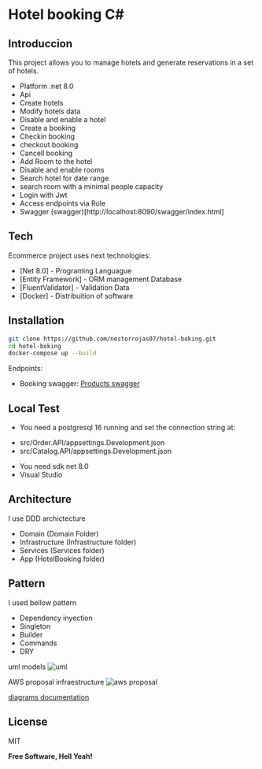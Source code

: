 ﻿# Hotel booking C#
## Introduccion

This project allows you to manage hotels and generate reservations in a set of hotels.

* Platform .net 8.0
* Api
* Create hotels
* Modify hotels data
* Disable and enable a hotel
* Create a booking
* Checkin booking
* checkout booking
* Cancell booking
* Add Room to the hotel
* Disable and enable rooms
* Search hotel for date range
* search room with a minimal people capacity
* Login with Jwt
* Access endpoints via Role
* Swagger (swagger)[http://localhost:8090/swagger/index.html]



## Tech

Ecommerce project uses next technologies:

- [Net 8.0] - Programing Languague
- [Entity Framework] - ORM management Database
- [FluentValidator] - Validation Data
- [Docker] - Distribuition of software


## Installation

```sh
git clone https://github.com/nestorrojas07/hotel-boking.git
cd hotel-boking
docker-compose up --build
```
Endpoints:
- Booking swagger: [Products swagger](http://localhost:8090/swagger/index.html)

## Local Test

- You need a postgresql 16 running and set the connection string at:
* src/Order.API/appsettings.Development.json
* src/Catalog.API/appsettings.Development.json

- You need sdk net 8.0
- Visual Studio

## Architecture

I use DDD archictecture

- Domain (Domain Folder)
- Infrastructure (Infrastructure folder)
- Services (Services folder)
- App (HotelBooking folder)

## Pattern
I used bellow pattern
- Dependency inyection
- Singleton
- Builder
- Commands
- DRY

uml models
![uml](./assets/e-commerce-uml-database.png)

AWS proposal infraestructure
![aws proposal](./assets/e-commerce-aws-infraestructure.png)

[diagrams documentation](./assets/e-commerce-diagrams.drawio)


## License

MIT

**Free Software, Hell Yeah!**

[//]: # (These are reference links used in the body of this note and get stripped out when the markdown processor does its job. There is no need to format nicely because it shouldn't be seen. Thanks SO - http://stackoverflow.com/questions/4823468/store-comments-in-markdown-syntax)

[dill]: <https://github.com/joemccann/dillinger>
[git-repo-url]: <https://github.com/joemccann/dillinger.git>
[john gruber]: <http://daringfireball.net>
[df1]: <http://daringfireball.net/projects/markdown/>
[markdown-it]: <https://github.com/markdown-it/markdown-it>
[Ace Editor]: <http://ace.ajax.org>
[node.js]: <http://nodejs.org>
[Twitter Bootstrap]: <http://twitter.github.com/bootstrap/>
[jQuery]: <http://jquery.com>
[@tjholowaychuk]: <http://twitter.com/tjholowaychuk>
[express]: <http://expressjs.com>
[AngularJS]: <http://angularjs.org>
[Gulp]: <http://gulpjs.com>

[PlDb]: <https://github.com/joemccann/dillinger/tree/master/plugins/dropbox/README.md>
[PlGh]: <https://github.com/joemccann/dillinger/tree/master/plugins/github/README.md>
[PlGd]: <https://github.com/joemccann/dillinger/tree/master/plugins/googledrive/README.md>
[PlOd]: <https://github.com/joemccann/dillinger/tree/master/plugins/onedrive/README.md>
[PlMe]: <https://github.com/joemccann/dillinger/tree/master/plugins/medium/README.md>
[PlGa]: <https://github.com/RahulHP/dillinger/blob/master/plugins/googleanalytics/README.md>
